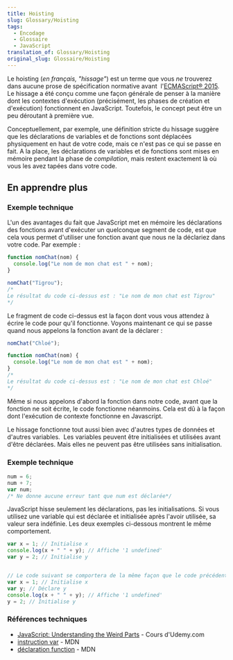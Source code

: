 ```yaml
---
title: Hoisting
slug: Glossary/Hoisting
tags:
  - Encodage
  - Glossaire
  - JavaScript
translation_of: Glossary/Hoisting
original_slug: Glossaire/Hoisting
---
```

Le hoisting (_en français,_ _"hissage"_) est un terme que vous _ne_ trouverez dans aucune prose de spécification normative avant  l'[ECMAScript® 2015](http://www.ecma-international.org/ecma-262/6.0/index.html).  Le hissage a été conçu comme une façon générale de penser à la manière dont les contextes d'exécution (précisément, les phases de création et d'exécution) fonctionnent en JavaScript. Toutefois, le concept peut être un peu déroutant à première vue.

Conceptuellement, par exemple, une définition stricte du hissage suggère que les déclarations de variables et de fonctions sont déplacées physiquement en haut de votre code, mais ce n'est pas ce qui se passe en fait. A la place, les déclarations de variables et de fonctions sont mises en mémoire pendant la phase de _compilation_, mais restent exactement là où vous les avez tapées dans votre code.

## En apprendre plus

### Exemple technique

L'un des avantages du fait que JavaScript met en mémoire les déclarations des fonctions avant d'exécuter un quelconque segment de code, est que cela vous permet d'utiliser une fonction avant que nous ne la déclariez dans votre code. Par exemple :

```js
function nomChat(nom) {
  console.log("Le nom de mon chat est " + nom);
}

nomChat("Tigrou");
/*
Le résultat du code ci-dessus est : "Le nom de mon chat est Tigrou"
*/
```

Le fragment de code ci-dessus est la façon dont vous vous attendez à écrire le code pour qu'il fonctionne. Voyons maintenant ce qui se passe quand nous appelons la fonction avant de la déclarer :

```js
nomChat("Chloé");

function nomChat(nom) {
  console.log("Le nom de mon chat est " + nom);
}
/*
Le résultat du code ci-dessus est : "Le nom de mon chat est Chloé"
*/
```

Même si nous appelons d'abord la fonction dans notre code, avant que la fonction ne soit écrite, le code fonctionne néanmoins. Cela est dû à la façon dont l'exécution de contexte fonctionne en Javascript.

Le hissage fonctionne tout aussi bien avec d'autres types de données et d'autres variables.  Les variables peuvent être initialisées et utilisées avant d'être déclarées. Mais elles ne peuvent pas être utilisées sans initialisation.

### Exemple technique

```js
num = 6;
num + 7;
var num;
/* Ne donne aucune erreur tant que num est déclarée*/
```

JavaScript hisse seulement les déclarations, pas les initialisations. Si vous utilisez une variable qui est déclarée et initialisée après l'avoir utilisée, sa valeur sera indéfinie. Les deux exemples ci-dessous montrent le même comportement.

```js
var x = 1; // Initialise x
console.log(x + " " + y); // Affiche '1 undefined'
var y = 2; // Initialise y


// Le code suivant se comportera de la même façon que le code précédent:
var x = 1; // Initialise x
var y; // Déclare y
console.log(x + " " + y); // Affiche '1 undefined'
y = 2; // Initialise y
```

### Références techniques

- [JavaScript: Understanding the Weird Parts](https://www.udemy.com/understand-javascript/) - Cours d'Udemy.com
- [instruction var](/fr/docs/Web/JavaScript/Reference/Instructions/var) - MDN
- [déclaration function](/fr/docs/Web/JavaScript/Reference/Instructions/function) - MDN
